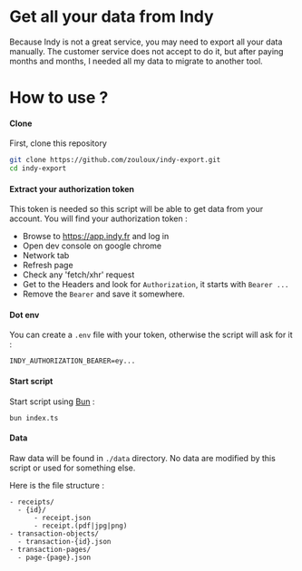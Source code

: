 # Get all your data from Indy

Because Indy is not a great service, you may need to export all your data manually.
The customer service does not accept to do it, but after paying months and months, I needed all my data to migrate to another tool.

# How to use ?

#### Clone

First, clone this repository
```bash
git clone https://github.com/zouloux/indy-export.git
cd indy-export
```

#### Extract your authorization token
This token is needed so this script will be able to get data from your account.
You will find your authorization token :
- Browse to https://app.indy.fr and log in
- Open dev console on google chrome
- Network tab
- Refresh page
- Check any 'fetch/xhr' request
- Get to the Headers and look for `Authorization`, it starts with `Bearer ...`
- Remove the `Bearer` and save it somewhere.

#### Dot env

You can create a `.env` file with your token, otherwise the script will ask for it :
```dotenv
INDY_AUTHORIZATION_BEARER=ey...
```

#### Start script

Start script using [Bun](https://bun.sh/) :
```shell
bun index.ts
```

#### Data

Raw data will be found in `./data` directory. No data are modified by this script or used for something else.

Here is the file structure :
```
- receipts/
  - {id}/
	  - receipt.json
	  - receipt.(pdf|jpg|png)
- transaction-objects/
  - transaction-{id}.json 
- transaction-pages/
  - page-{page}.json
```


